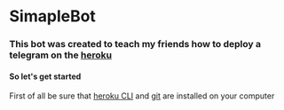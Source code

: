 # SimapleBot

### This bot was created to teach my friends how to deploy a telegram on the [heroku](https://heroku.com)

#### So let's get started

First of all be sure that [heroku CLI](https://devcenter.heroku.com/articles/heroku-cli#download-and-install) and [git](https://git-scm.com/downloads) are installed on your computer
